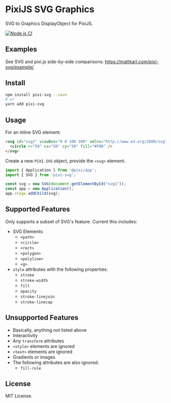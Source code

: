 # PixiJS SVG Graphics

SVG to Graphics DisplayObject for PixiJS.

[![Node.js CI](https://github.com/bigtimebuddy/pixi-svg/workflows/Node.js%20CI/badge.svg)](https://github.com/bigtimebuddy/pixi-svg/actions?query=workflow%3A%22Node.js+CI%22)

## Examples

See SVG and pixi.js side-by-side comparisons:
https://mattkarl.com/pixi-svg/example/

## Install

```bash
npm install pixi-svg --save
# or
yarn add pixi-svg
```

## Usage

For an inline SVG element:

```html
<svg id="svg1" viewBox="0 0 100 100" xmlns="http://www.w3.org/2000/svg">
  <circle r="50" cx="50" cy="50" fill="#F00" />
</svg>
```

Create a new `PIXI.SVG` object, provide the `<svg>` element.

```js
import { Application } from '@pixi/app';
import { SVG } from 'pixi-svg';

const svg = new SVG(document.getElementById("svg1"));
const app = new Application();
app.stage.addChild(svg);
```

## Supported Features

Only supports a subset of SVG's feature. Current this includes: 
- SVG Elements:
  - `<path>`
  - `<circle>`
  - `<rect>`
  - `<polygon>`
  - `<polyline>`
  - `<g>`
- `style` attributes with the following properties:
  - `stroke`
  - `stroke-width`
  - `fill`
  - `opacity`
  - `stroke-linejoin`
  - `stroke-linecap`

## Unsupported Features

- Basically, anything not listed above
- Interactivity
- Any `transform` attributes
- `<style>` elements are ignored
- `<text>` elements are ignored
- Gradients or images
- The following attributes are also ignored:
  - `fill-rule`

## License

MIT License.

